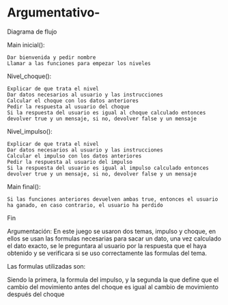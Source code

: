 # Argumentativo-
Diagrama de flujo

Main inicial():

    Dar bienvenida y pedir nombre
    Llamar a las funciones para empezar los niveles

Nivel_choque():

    Explicar de que trata el nivel
    Dar datos necesarios al usuario y las instrucciones
    Calcular el choque con los datos anteriores
    Pedir la respuesta al usuario del choque
    Si la respuesta del usuario es igual al choque calculado entonces devolver true y un mensaje, si no, devolver false y un mensaje

Nivel_impulso():

    Explicar de que trata el nivel
    Dar datos necesarios al usuario y las instrucciones
    Calcular el impulso con los datos anteriores
    Pedir la respuesta al usuario del impulso
    Si la respuesta del usuario es igual al impulso calculado entonces devolver true y un mensaje, si no, devolver false y un mensaje

Main final():

    Si las funciones anteriores devuelven ambas true, entonces el usuario ha ganado, en caso contrario, el usuario ha perdido

Fin

Argumentación:
En este juego se usaron dos temas, impulso y choque, en ellos se usan las formulas necesarias para sacar un dato, una vez calculado el dato exacto, se le preguntara al usuario por la respuesta que el haya obtenido y se verificara si se uso correctamente las formulas del tema.

Las formulas utilizadas son:
 
 



Siendo la primera, la formula del impulso, y la segunda la que define que el cambio del movimiento antes del choque es igual al cambio de movimiento después del choque 
